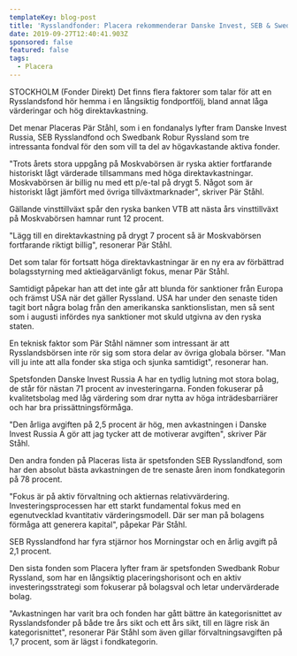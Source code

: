 ```yaml
---
templateKey: blog-post
title: 'Rysslandfonder: Placera rekommenderar Danske Invest, SEB & Swedbank'
date: 2019-09-27T12:40:41.903Z
sponsored: false
featured: false
tags:
  - Placera
---
```

STOCKHOLM (Fonder Direkt) Det finns flera faktorer som talar för att en Rysslandsfond hör hemma i en långsiktig fondportfölj, bland annat låga värderingar och hög direktavkastning.



Det menar Placeras Pär Ståhl, som i en fondanalys lyfter fram Danske Invest Russia, SEB Rysslandfond och Swedbank Robur Ryssland som tre intressanta fondval för den som vill ta del av högavkastande aktiva fonder.



"Trots årets stora uppgång på Moskvabörsen är ryska aktier fortfarande historiskt lågt värderade tillsammans med höga direktavkastningar. Moskvabörsen är billig nu med ett p/e-tal på drygt 5. Något som är historiskt lågt jämfört med övriga tillväxtmarknader", skriver Pär Ståhl.



Gällande vinsttillväxt spår den ryska banken VTB att nästa års vinsttillväxt på Moskvabörsen hamnar runt 12 procent.



"Lägg till en direktavkastning på drygt 7 procent så är Moskvabörsen fortfarande riktigt billig", resonerar Pär Ståhl.



Det som talar för fortsatt höga direktavkastningar är en ny era av förbättrad bolagsstyrning med aktieägarvänligt fokus, menar Pär Ståhl.



Samtidigt påpekar han att det inte går att blunda för sanktioner från Europa och främst USA när det gäller Ryssland. USA har under den senaste tiden tagit bort några bolag från den amerikanska sanktionslistan, men så sent som i augusti infördes nya sanktioner mot skuld utgivna av den ryska staten.



En teknisk faktor som Pär Ståhl nämner som intressant är att Rysslandsbörsen inte rör sig som stora delar av övriga globala börser. "Man vill ju inte att alla fonder ska stiga och sjunka samtidigt", resonerar han.



Spetsfonden Danske Invest Russia A har en tydlig lutning mot stora bolag, de står för nästan 71 procent av investeringarna. Fonden fokuserar på kvalitetsbolag med låg värdering som drar nytta av höga inträdesbarriärer och har bra prissättningsförmåga.



"Den årliga avgiften på 2,5 procent är hög, men avkastningen i Danske Invest Russia A gör att jag tycker att de motiverar avgiften", skriver Pär Ståhl.



Den andra fonden på Placeras lista är spetsfonden SEB Rysslandfond, som har den absolut bästa avkastningen de tre senaste åren inom fondkategorin på 78 procent.



"Fokus är på aktiv förvaltning och aktiernas relativvärdering. Investeringsprocessen har ett starkt fundamental fokus med en egenutvecklad kvantitativ värderingsmodell. Där ser man på bolagens förmåga att generera kapital", påpekar Pär Ståhl.



SEB Rysslandfond har fyra stjärnor hos Morningstar och en årlig avgift på 2,1 procent.



Den sista fonden som Placera lyfter fram är spetsfonden Swedbank Robur Ryssland, som har en långsiktig placeringshorisont och en aktiv investeringsstrategi som fokuserar på bolagsval och letar undervärderade bolag.



"Avkastningen har varit bra och fonden har gått bättre än kategorisnittet av Rysslandsfonder på både tre års sikt och ett års sikt, till en lägre risk än kategorisnittet", resonerar Pär Ståhl som även gillar förvaltningsavgiften på 1,7 procent, som är lägst i fondkategorin.

